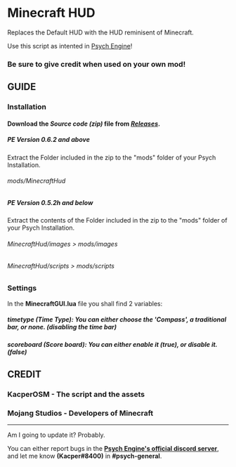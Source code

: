 # Minecraft HUD
Replaces the Default HUD with the HUD reminisent of Minecraft.

Use this script as intented in [Psych Engine](https://github.com/ShadowMario/FNF-PsychEngine)!

### Be sure to give credit when used on your own mod!

## GUIDE
### Installation
#### Download the **_Source code (zip)_** file from **_[Releases](https://github.com/KacperOSM/Minecraft-HUD-Psych/releases)_**.
##### **PE Version 0.6.2 and above**

Extract the Folder included in the zip to the "mods" folder of your Psych Installation.
###### mods/MinecraftHud

##### **PE Version 0.5.2h and below**

Extract the contents of the Folder included in the zip to the "mods" folder of your Psych Installation.
###### MinecraftHud/images > mods/images
###### MinecraftHud/scripts > mods/scripts

### Settings
In the **MinecraftGUI.lua** file you shall find 2 variables:

##### timetype (Time Type): You can either choose the '**Compass**', a **traditional bar**, or **none**. (disabling the time bar)
##### scoreboard (Score board): You can either enable it (**true**), or disable it. (**false**)

## CREDIT
### KacperOSM - The script and the assets
### Mojang Studios - Developers of Minecraft

---

Am I going to update it? Probably.

You can either report bugs in the **[Psych Engine's official discord server](https://discord.gg/2ka77eMXDv)**, and let me know **(Kacper#8400)** in **#psych-general**.
